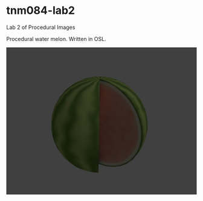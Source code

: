 # tnm084-lab2
Lab 2 of Procedural Images

Procedural water melon. Written in OSL.


![rendered image](./watermelon.jpg "Rendered image")



